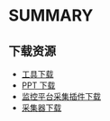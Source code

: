 # SUMMARY

## 下载资源
* [工具下载](README.md)
* [PPT 下载](PPT.md)
* [监控平台采集插件下载](gse_plugins.md)
* [采集器下载](collector.md)